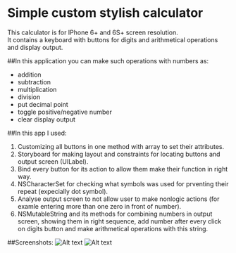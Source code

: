 # Simple custom stylish calculator
This calculator is for IPhone 6+ and 6S+ screen resolution.  
It contains a keyboard with buttons for digits and arithmetical operations and display output.

##In this application you can make such operations with numbers as:
* addition  
* subtraction  
* multiplication  
* division
* put decimal point
* toggle positive/negative number  
* clear display output  

##In this app I used:
1. Customizing all buttons in one method with array to set their attributes.
2. Storyboard for making layout and constraints for locating buttons and output screen (UILabel).  
3. Bind every button for its action to allow them make their function in right way.  
4. NSCharacterSet for checking what symbols was used for prventing their repeat (expecially dot symbol).
5. Analyse output screen to not allow user to make nonlogic actions (for examle entering more than one zero in front of number).  
5. NSMutableString and its methods for combining numbers in output screen, showing them in right sequence, add number after every click on digits button and make arithmetical operations with this string.  

##Screenshots:
![Alt text](http://clip2net.com/clip/m496854/5f0e0-clip-90kb.jpg "Optional title")
![Alt text](http://clip2net.com/clip/m496854/848fc-clip-89kb.jpg "Optional title")
